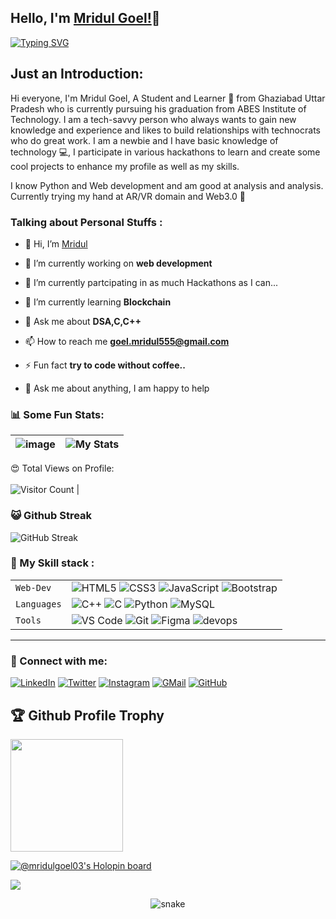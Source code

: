## Hello, I'm [Mridul Goel!](https://google.com)👋
[![Typing SVG](https://readme-typing-svg.herokuapp.com?size=25&color=1A9AF7&lines=I'm+Frontend+Web+Developer;and+a+Python+Developer;Currently+working+on+WEB+3.0)](https://git.io/typing-svg)
    



## Just an Introduction:

Hi everyone, I'm Mridul Goel, A Student and Learner 🚀 from Ghaziabad Uttar Pradesh who is currently pursuing his graduation from ABES Institute of Technology. I am a tech-savvy person who always wants to gain new knowledge and experience and likes to build relationships with technocrats who do great work. I am a newbie and I have basic knowledge of technology 💻, I participate in various hackathons to learn and create some cool projects to enhance my profile as well as my skills.

I know Python and Web development and am good at analysis and analysis.
Currently trying my hand at AR/VR domain and Web3.0 🔗


### Talking about Personal Stuffs :

- 👋 Hi, I’m [Mridul ](https://mridulgoel.netlify.app/)

- 🔭 I’m currently working on **web development**

- 👀 I’m currently partcipating in as much Hackathons as I can...

- 🌱 I’m currently learning **Blockchain**

- 💬 Ask me about **DSA,C,C++**

- 📫 How to reach me **goel.mridul555@gmail.com**

- ⚡ Fun fact **try to code without coffee..**

- 💬 Ask me about anything, I am happy to help




### 📊 Some Fun Stats:
| ![image](https://github-readme-stats.vercel.app/api?username=mridulgoel03&&show_icons=true&title_color=ffff88ff&icon_color=bb2acf&text_color=daf7dc&bg_color=151515) | ![My Stats](https://github-readme-stats.vercel.app/api/top-langs/?username=mridulgoel03&theme=midnight-purple) | 
| --- | --- |
😍 Total Views on Profile:<br><br>
![Visitor Count](https://profile-counter.glitch.me/mridulgoel03/count.svg) |

### 😺 Github Streak 
![GitHub Streak](https://github-readme-streak-stats.herokuapp.com/?user=mridulgoel03&theme=gruvbox&background=1A0505FB(https://git.io/streak-stats)) 

### 🍁 My Skill stack :

|               |           |
|       ---     |    ---    |
| `Web-Dev`     | ![HTML5](https://img.shields.io/badge/-HTML5-CC2400?style=for-the-badge&logo=html5&logoColor=white) ![CSS3](https://img.shields.io/badge/-CSS3-E24800?style=for-the-badge&logo=css3) ![JavaScript](https://img.shields.io/badge/-JavaScript-FE7601?style=for-the-badge&logo=javascript) ![Bootstrap](https://img.shields.io/badge/bootstrap-FE9A00?style=for-the-badge&logo=bootstrap&logoColor=white)|
| `Languages`   | ![C++](https://img.shields.io/badge/-C++-034D9A?style=for-the-badge&logo=c%2B%2B) ![C](https://img.shields.io/badge/-C-034D9A?style=for-the-badge&logo=c%2B%2B) ![Python](https://img.shields.io/badge/-Python-1F65AC?style=for-the-badge&logo=Python&logoColor=white) ![MySQL](https://img.shields.io/badge/-MySQL-307BBD?style=for-the-badge&logo=mysql&logoColor=white)|
| `Tools`       | ![VS Code](https://img.shields.io/badge/Visual_Studio_Code-5D1A60?style=for-the-badge&logo=visual%20studio%20code&logoColor=white) ![Git](https://img.shields.io/badge/Git-682181?style=for-the-badge&logo=git&logoColor=white) ![Figma](https://img.shields.io/badge/figma-%23F24E1E.svg?style=for-the-badge&logo=figma&logoColor=white) ![devops](https://img.shields.io/badge/-devops-034D9A?style=for-the-badge&logo=devops%2B%2B)|


___  

### 🤝 Connect with me:

[![LinkedIn](https://img.shields.io/badge/LinkedIn-0077B5?style=for-the-badge&logo=linkedin&logoColor=white)](https://www.linkedin.com/in/mridulgoel03/)
[![Twitter](https://img.shields.io/badge/Twitter-1DA1F2?style=for-the-badge&logo=twitter&logoColor=white)](https://twitter.com/mridulgoel03)
[![Instagram](https://img.shields.io/badge/Instagram-E4405F?style=for-the-badge&logo=instagram&logoColor=white)](https://www.instagram.com/mridulgoel03/)
[![GMail](https://img.shields.io/badge/Gmail-D14836?style=for-the-badge&logo=gmail&logoColor=white)](mailto:goel.mridul555@gmail.com)
[![GitHub](https://img.shields.io/badge/GitHub-100000?style=for-the-badge&logo=github&logoColor=white)](https://github.com/mridulgoel03)



<h2>🏆 Github Profile Trophy</h2>
<a href="https://github.com/ryo-ma/github-profile-trophy">
  <img height="180" src="https://github-profile-trophy.vercel.app/?username=mridulgoel03&column=8&theme=algolia&no-frame=true"/>
</a>

[![@mridulgoel03's Holopin board](https://holopin.me/mridulgoel03)](https://holopin.io/@mridulgoel03)



![](https://raw.githubusercontent.com/halfrost/halfrost/master/icons/header_.png)


<p align="center">
  <img src="https://github.com/mridulgoel03/mridulgoel03/raw/output/github-contribution-grid-snake.svg" alt="snake"></center>
</p>

